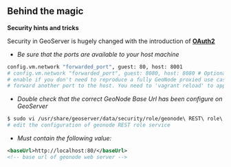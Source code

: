 ## Behind the magic

**Security hints and tricks**

Security in GeoServer is hugely changed with the introduction of **[OAuth2](http://docs.geonode.org/en/master/tutorials/admin/geoserver_geonode_security/)**

* *Be sure that the ports are available to your host machine*
```bash
config.vm.network "forwarded_port", guest: 80, host: 8001
# config.vm.network "forwarded_port", guest: 8080, host: 8080 # Optional,
# enable if you don't need to reproduce a fully GeoNode proxied use case
# forward another port to the host. You need to 'vagrant reload' to apply the changes
```
* *Double check that the correct GeoNode Base Url has been configure on GeoServer*
```bash
$ sudo vi /usr/share/geoserver/data/security/role/geonode\ REST\ role\ service/config.xml
# edit the configuration of geonode REST role service
```
* *Must contain the following value:*
```xml
<baseUrl>http://localhost:80/</baseUrl>
<!-- base url of geonode web server -->
```

